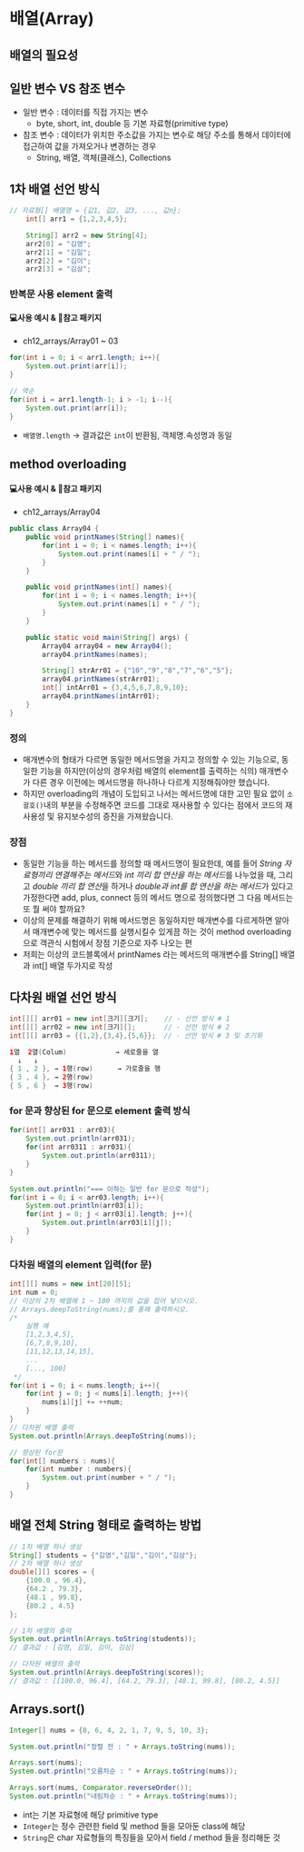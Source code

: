 # 배열(Array)
## 배열의 필요성
## 일반 변수 VS 참조 변수
- 일반 변수 : 데이터를 직접 가지는 변수
    - byte, short, int, double 등 기본 자료형(primitive type)
- 참조 변수 : 데이터가 위치한 주소값을 가지는 변수로 해당 주소를 통해서 데이터에 접근하여 값을 가져오거나 변경하는 경우
    - String, 배열, 객체(클래스), Collections

## 1차 배열 선언 방식
```java
// 자료형[] 배열명 = {값1, 값2, 값3, ..., 값n};
    int[] arr1 = {1,2,3,4,5};

    String[] arr2 = new String[4];
    arr2[0] = "김영";
    arr2[1] = "김일";
    arr2[2] = "김이";
    arr2[3] = "김삼";
```

### 반복문 사용 element 출력
#### 💻사용 예시 & 📃참고 패키지
- ch12_arrays/Array01 ~ 03
```java
for(int i = 0; i < arr1.length; i++){
    System.out.print(arr[i]);    
}

// 역순
for(int i = arr1.length-1; i > -1; i--){
    System.out.print(arr[i]);    
}
```
- `배열명.length` -> 결과값은 `int`이 반환됨, 객체명.속성명과 동일

## method overloading
#### 💻사용 예시 & 📃참고 패키지
- ch12_arrays/Array04
```java
public class Array04 {
    public void printNames(String[] names){
        for(int i = 0; i < names.length; i++){ 
            System.out.print(names[i] + " / "); 
        }
    }

    public void printNames(int[] names){
        for(int i = 0; i < names.length; i++){
            System.out.print(names[i] + " / "); 
        }
    }

    public static void main(String[] args) {
        Array04 array04 = new Array04();
        array04.printNames(names);

        String[] strArr01 = {"10","9","8","7","6","5"};
        array04.printNames(strArr01);
        int[] intArr01 = {3,4,5,6,7,8,9,10};
        array04.printNames(intArr01);
    }
}
```
### 정의
- 매개변수의 형태가 다르면 동일한 메서드명을 가지고 정의할 수 있는 기능으로, 동일한 기능을 하지만(이상의 경우처럼 배열의 element를 출력하는 식의) 매개변수가 다른 경우 이전에는 메서드명을 하나하나 다르게 지정해줘야만 했습니다.
- 하지만 overloading의 개념이 도입되고 나서는 메서드명에 대한 고민 필요 없이 `소괄호()`내의 부분을 수정해주면 코드를 그대로 재사용할 수 있다는 점에서 코드의 재사용성 및 유지보수성의 증진을 가져왔습니다.
### 장점
- 동일한 기능을 하는 메서드를 정의할 때 메서드명이 필요한데, 예를 들어 *String 자료형끼리 연결해주는 메서드*와 *int 끼리 합 연산을 하는 메서드*를 나누었을 때, 그리고 *double 끼리 합 연산*을 하거나 *double과 int를 합 연산을 하는 메서드*가 있다고 가정한다면 add, plus, connect 등의 메서드 명으로 정의했다면 그 다음 메서드는 또 뭘 써야 할까요?
- 이상의 문제를 해결하기 위해 메서드명은 동일하지만 매개변수를 다르게하면 알아서 매개변수에 맞는 메서드를 실행시킬수 있게끔 하는 것이 method overloading 으로 객관식 시험에서 장점 기준으로 자주 나오는 편
- 저희는 이상의 코드블록에서 printNames 라는 메서드의 매개변수를 String[] 배열과 int[] 배열 두가지로 작성

## 다차원 배열 선언 방식
```java
int[][] arr01 = new int[크기][크기];    // - 선언 방식 # 1
int[][] arr02 = new int[크기][];       // - 선언 방식 # 2
int[][] arr03 = {{1,2},{3,4},{5,6}};  // - 선언 방식 # 3 및 초기화

1열  2열(Colum)            → 세로줄을 열
  ↓   ↓
{ 1 , 2 }, → 1행(row)      → 가로줄을 행
{ 3 , 4 }, → 2행(row)
{ 5 , 6 }  → 3행(row)
```

### for 문과 향상된 for 문으로 element 출력 방식
```java
for(int[] arr031 : arr03){
    System.out.println(arr031);
    for(int arr0311 : arr031){
        System.out.println(arr0311);
    }
}

System.out.println("=== 이하는 일반 for 문으로 작성");
for(int i = 0; i < arr03.length; i++){
    System.out.println(arr03[i]);
    for(int j = 0; j < arr03[i].length; j++){
        System.out.println(arr03[i][j]);
    }
}
```

### 다차원 배열의 element 입력(for 문)
```java
int[][] nums = new int[20][5];
int num = 0;
// 이상의 2차 배열에 1 ~ 100 까지의 값을 집어 넣으시오.
// Arrays.deepToString(nums);를 통해 출력하시오.
/*
    실행 예
    [1,2,3,4,5],
    [6,7,8,9,10],
    [11,12,13,14,15],
    ...
    [..., 100]
 */
for(int i = 0; i < nums.length; i++){
    for(int j = 0; j < nums[i].length; j++){
        nums[i][j] += ++num;
    }
}
// 다차원 배열 출력
System.out.println(Arrays.deepToString(nums));

// 향상된 for문
for(int[] numbers : nums){
    for(int number : numbers){
        System.out.print(number + " / ");
    }
}
```

## 배열 전체 String 형태로 출력하는 방법
```java
// 1차 배열 하나 생성
String[] students = {"김영","김일","김이","김삼"};
// 2차 배열 하나 생성
double[][] scores = {
    {100.0 , 96.4},
    {64.2 , 79.3},
    {48.1 , 99.8},
    {80.2 , 4.5}
};

// 1차 배열의 출력
System.out.println(Arrays.toString(students));      
// 결과값 : [김영, 김일, 김이, 김삼]

// 다차원 배열의 출력
System.out.println(Arrays.deepToString(scores));    
// 결과값 : [[100.0, 96.4], [64.2, 79.3], [48.1, 99.8], [80.2, 4.5]]
```

## Arrays.sort()
```java
Integer[] nums = {8, 6, 4, 2, 1, 7, 9, 5, 10, 3};

System.out.println("정렬 전 : " + Arrays.toString(nums));

Arrays.sort(nums);
System.out.println("오름차순 : " + Arrays.toString(nums));

Arrays.sort(nums, Comparator.reverseOrder());
System.out.println("내림차순 : " + Arrays.toString(nums));
```
- int는 기본 자료형에 해당 primitive type
- `Integer`는 정수 관련한 field 및 method 들을 모아둔 class에 해당
- `String`은 char 자료형들의 특징들을 모아서 field / method 들을 정리해둔 것